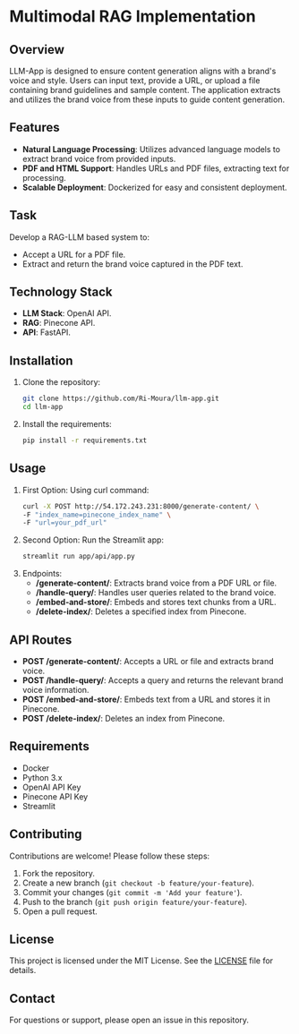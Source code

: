 # Multimodal RAG Implementation

## Overview
LLM-App is designed to ensure content generation aligns with a brand's voice and style. Users can input text, provide a URL, or upload a file containing brand guidelines and sample content. The application extracts and utilizes the brand voice from these inputs to guide content generation.

## Features
- **Natural Language Processing**: Utilizes advanced language models to extract brand voice from provided inputs.
- **PDF and HTML Support**: Handles URLs and PDF files, extracting text for processing.
- **Scalable Deployment**: Dockerized for easy and consistent deployment.

## Task
Develop a RAG-LLM based system to:
- Accept a URL for a PDF file.
- Extract and return the brand voice captured in the PDF text.

## Technology Stack
- **LLM Stack**: OpenAI API.
- **RAG**: Pinecone API.
- **API**: FastAPI.

## Installation
1. Clone the repository:
    ```bash
    git clone https://github.com/Ri-Moura/llm-app.git
    cd llm-app
    ```
2. Install the requirements:
    ```bash
    pip install -r requirements.txt
    ```

## Usage
1. First Option:
    Using curl command:
    ```bash
    curl -X POST http://54.172.243.231:8000/generate-content/ \
    -F "index_name=pinecone_index_name" \
    -F "url=your_pdf_url"
    ```
2. Second Option:
    Run the Streamlit app:
   ```bash
   streamlit run app/api/app.py
   ```
3. Endpoints:
    - **/generate-content/**: Extracts brand voice from a PDF URL or file.
    - **/handle-query/**: Handles user queries related to the brand voice.
    - **/embed-and-store/**: Embeds and stores text chunks from a URL.
    - **/delete-index/**: Deletes a specified index from Pinecone.

## API Routes
- **POST /generate-content/**: Accepts a URL or file and extracts brand voice.
- **POST /handle-query/**: Accepts a query and returns the relevant brand voice information.
- **POST /embed-and-store/**: Embeds text from a URL and stores it in Pinecone.
- **POST /delete-index/**: Deletes an index from Pinecone.

## Requirements
- Docker
- Python 3.x
- OpenAI API Key
- Pinecone API Key
- Streamlit

## Contributing
Contributions are welcome! Please follow these steps:
1. Fork the repository.
2. Create a new branch (`git checkout -b feature/your-feature`).
3. Commit your changes (`git commit -m 'Add your feature'`).
4. Push to the branch (`git push origin feature/your-feature`).
5. Open a pull request.

## License
This project is licensed under the MIT License. See the [LICENSE](LICENSE) file for details.

## Contact
For questions or support, please open an issue in this repository.
